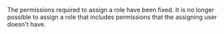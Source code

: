 The permissions required to assign a role have been fixed. It is no longer possible to assign a role that includes permissions that the assigning user doesn't have.